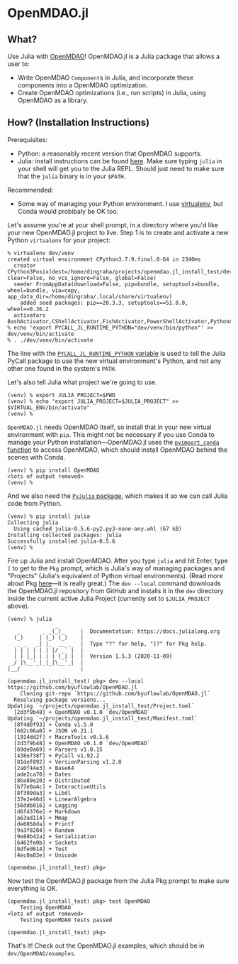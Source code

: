 OpenMDAO.jl
===========

What?
-----
Use Julia with [OpenMDAO](https://openmdao.org/)! OpenMDAO.jl is a Julia package that allows a user to:

  * Write OpenMDAO `Component`s in Julia, and incorporate these components into a
    OpenMDAO optimization.
  * Create OpenMDAO optimizations (i.e., run scripts) in Julia, using OpenMDAO
    as a library.

How? (Installation Instructions)
--------------------------------
Prerequisites: 

  * Python: a reasonably recent version that OpenMDAO supports.
  * Julia: install instructions can be found
    [here](https://julialang.org/downloads/platform/). Make sure typing `julia`
    in your shell will get you to the Julia REPL. Should just need to make sure
    that the `julia` binary is in your `$PATH`.

Recommended:

  * Some way of managing your Python environment. I use
    [virtualenv](https://github.com/pypa/virtualenv), but Conda would probibaly
    be OK too.

Let's assume you're at your shell prompt, in a directory where you'd like your
new OpenMDAO.jl project to live. Step 1 is to create and activate a new Python
`virtualenv` for your project:

```
% virtualenv dev/venv
created virtual environment CPython3.7.9.final.0-64 in 2340ms
  creator CPython3Posix(dest=/home/dingraha/projects/openmdao.jl_install_test/dev/venv, clear=False, no_vcs_ignore=False, global=False)
  seeder FromAppData(download=False, pip=bundle, setuptools=bundle, wheel=bundle, via=copy, app_data_dir=/home/dingraha/.local/share/virtualenv)
    added seed packages: pip==20.3.3, setuptools==51.0.0, wheel==0.36.2
  activators BashActivator,CShellActivator,FishActivator,PowerShellActivator,PythonActivator,XonshActivator
% echo 'export PYCALL_JL_RUNTIME_PYTHON="dev/venv/bin/python"' >> dev/venv/bin/activate
% . ./dev/venv/bin/activate
```

The line with the [`PYCALL_JL_RUNTIME_PYTHON`
variable](https://github.com/JuliaPy/PyCall.jl#python-virtual-environments) is
used to tell the Julia PyCall package to use the new virtual environment's
Python, and not any other one found in the system's `PATH`.

Let's also tell Julia what project we're going to use.
```
(venv) % export JULIA_PROJECT=$PWD
(venv) % echo "export JULIA_PROJECT=$JULIA_PROJECT" >> $VIRTUAL_ENV/bin/activate"
(venv) %
```

`OpenMDAO.jl` needs OpenMDAO itself, so install that in your new virtual
environment with `pip`. This might not be necessary if you use Conda to manage
your Python installation—OpenMDAO.jl uses the [`pyimport_conda`
function](https://github.com/JuliaPy/PyCall.jl#using-pycall-from-julia-modules)
to access OpenMDAO, which should install OpenMDAO behind the scenes with Conda.

```
(venv) % pip install OpenMDAO
<lots of output removed>
(venv) %
```

And we also need the [`PyJulia` package](https://github.com/JuliaPy/pyjulia),
which makes it so we can call Julia code from Python.
```
(venv) % pip install julia
Collecting julia
  Using cached julia-0.5.6-py2.py3-none-any.whl (67 kB)
Installing collected packages: julia
Successfully installed julia-0.5.6
(venv) %
```

Fire up Julia and install OpenMDAO. After you type `julia` and hit Enter, type
`]` to get to the `Pkg` prompt, which is Julia's way of managing packages and
"Projects" (Julia's equivalent of Python virtual environments). (Read more about
Pkg [here](https://docs.julialang.org/en/v1/stdlib/Pkg/)—it is really great.)
The `dev --local` command downloads the OpenMDAO.jl repository from GitHub and
installs it in the `dev` directory inside the current active Julia Project
(currently set to `$JULIA_PROJECT` above).

```
(venv) % julia
               _
   _       _ _(_)_     |  Documentation: https://docs.julialang.org
  (_)     | (_) (_)    |
   _ _   _| |_  __ _   |  Type "?" for help, "]?" for Pkg help.
  | | | | | | |/ _` |  |
  | | |_| | | | (_| |  |  Version 1.5.3 (2020-11-09)
 _/ |\__'_|_|_|\__'_|  |
|__/                   |

(openmdao.jl_install_test) pkg> dev --local https://github.com/byuflowlab/OpenMDAO.jl
    Cloning git-repo `https://github.com/byuflowlab/OpenMDAO.jl`
  Resolving package versions...
Updating `~/projects/openmdao.jl_install_test/Project.toml`
  [2d3f9b48] + OpenMDAO v0.1.0 `dev/OpenMDAO`
Updating `~/projects/openmdao.jl_install_test/Manifest.toml`
  [8f4d0f93] + Conda v1.5.0
  [682c06a0] + JSON v0.21.1
  [1914dd2f] + MacroTools v0.5.6
  [2d3f9b48] + OpenMDAO v0.1.0 `dev/OpenMDAO`
  [69de0a69] + Parsers v1.0.15
  [438e738f] + PyCall v1.92.2
  [81def892] + VersionParsing v1.2.0
  [2a0f44e3] + Base64
  [ade2ca70] + Dates
  [8ba89e20] + Distributed
  [b77e0a4c] + InteractiveUtils
  [8f399da3] + Libdl
  [37e2e46d] + LinearAlgebra
  [56ddb016] + Logging
  [d6f4376e] + Markdown
  [a63ad114] + Mmap
  [de0858da] + Printf
  [9a3f8284] + Random
  [9e88b42a] + Serialization
  [6462fe0b] + Sockets
  [8dfed614] + Test
  [4ec0a83e] + Unicode

(openmdao.jl_install_test) pkg>
```

Now test the OpenMDAO.jl package from the Julia Pkg prompt to make sure
everything is OK.
```
(openmdao.jl_install_test) pkg> test OpenMDAO
    Testing OpenMDAO
<lots of output removed>
    Testing OpenMDAO tests passed

(openmdao.jl_install_test) pkg>
```

That's it! Check out the OpenMDAO.jl examples, which should be in
`dev/OpenMDAO/examples`.
